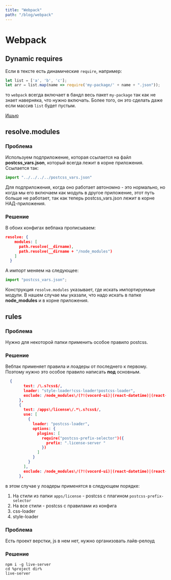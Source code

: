 ```yaml
---
title: "Webpack"
path: "/blog/webpack"
---
```

# Webpack

## Dynamic requires

Если в тексте есть динамические `require`, например:

```js
let list = ['a', 'b', 'c'];
let arr = list.map(name => require('my-package/' + name + ".json"));
```

то `webpack` всегда включает в бандл весь пакет `my-package` так как не знает наверняка, что нужно включать. Более того, он это сделать даже если массив `list` будет пустым.

[Ишью](https://github.com/webpack/webpack/issues/5639)

## resolve.modules

### Проблема

Используем подприложение, которая ссылается на файл **postcss_vars.json**,
который всегда лежит в корне приложения. Ссылается так:

```js
import "../../../../postcss_vars.json"
```

Для подприложения, когда оно работает автономно - это нормально, но когда мы
его включаем как модуль в другое приложение, этот путь больше не работает, так
как теперь postcss_vars.json лежит в корне НАД-приложения.

### Решение

В обоих конфигах вебпака прописываем:

```json
resolve: {
    modules: [
      path.resolve(__dirname),
      path.resolve(__dirname + "/node_modules")
    ]
  }
```

А импорт меняем на следующее:

```js
import "postcss_vars.json";
```

Конструкция `resolve.modules` указывает, где искать импортируемые модули.
В нашем случае мы указали, что надо искать в папке **node_modules** и в корне приложения.

## rules

### Проблема

Нужно для некоторой папки применить особое правило postcss.

### Решение

Вебпак применяет правила и лоадеры от последнего к первому. Поэтому нужно это особое правило написать **под** основным.

```json
  {
        test: /\.s?css$/,
        loader: "style-loader!css-loader!postcss-loader",
        exclude: /node_modules\/(?!(vocord-ui)|(react-datetime)|(react-dropdown)\/).*/
      },
      {
        test: /apps\/license\/.*\.s?css$/,
        use: [
          {
            loader: "postcss-loader",
            options: {
              plugins: [
                require("postcss-prefix-selector")({
                  prefix: ".license-server "
                })
              ]
            }
          }
        ],
        exclude: /node_modules\/(?!(vocord-ui)|(react-datetime)|(react-dropdown)\/).*/
      },
```

в этом случае у лоадеры применятся в следующем порядке:

1. На стили из папки `apps/license` -  postcss с плагином `postcss-prefix-selector`
2. На все стили - postcss с правилами из конфига
3. css-loader
4. style-loader

### Проблема

Есть проект верстки, js в нем нет, нужно организовать лайв-релоуд

### Решение

```shell
npm i -g live-server
cd %project dir%
live-server
```
